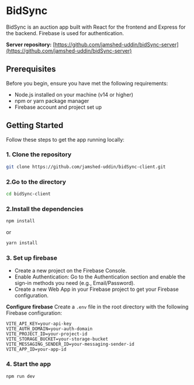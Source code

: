 # BidSync

BidSync is an auction app built with React for the frontend and Express for the backend. Firebase is used for authentication.

**Server repository:** [https://github.com/jamshed-uddin/bidSync-server](https://github.com/jamshed-uddin/bidSync-server)

## Prerequisites

Before you begin, ensure you have met the following requirements:

- Node.js installed on your machine (v14 or higher)
- npm or yarn package manager
- Firebase account and project set up

## Getting Started

Follow these steps to get the app running locally:

### 1. Clone the repository

```sh
git clone https://github.com/jamshed-uddin/bidSync-client.git
```

### 2.Go to the directory

```sh
cd bidSync-client
```

### 2.Install the dependencies

```sh
npm install
```

or

```sh
yarn install
```

### 3. Set up firebase

- Create a new project on the Firebase Console.
- Enable Authentication: Go to the Authentication section and enable the sign-in methods you need (e.g., Email/Password).
- Create a new Web App in your Firebase project to get your Firebase configuration.

**Configure firebase**
Create a `.env` file in the root directory with the following Firebase configuration:

    VITE_API_KEY=your-api-key
    VITE_AUTH_DOMAIN=your-auth-domain
    VITE_PROJECT_ID=your-project-id
    VITE_STORAGE_BUCKET=your-storage-bucket
    VITE_MESSAGING_SENDER_ID=your-messaging-sender-id
    VITE_APP_ID=your-app-id

### 4. Start the app

```sh
npm run dev
```
